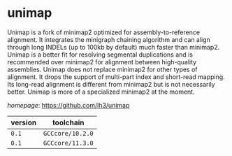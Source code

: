# unimap

Unimap is a fork of minimap2 optimized for assembly-to-reference alignment. It integrates the minigraph chaining algorithm and can align through long INDELs (up to 100kb by default) much faster than minimap2. Unimap is a better fit for resolving segmental duplications and is recommended over minimap2 for alignment between high-quality assemblies.  Unimap does not replace minimap2 for other types of alignment. It drops the support of multi-part index and short-read mapping. Its long-read alignment is different from minimap2 but is not necessarily better. Unimap is more of a specialized minimap2 at the moment.

*homepage*: <https://github.com/lh3/unimap>

version | toolchain
--------|----------
``0.1`` | ``GCCcore/10.2.0``
``0.1`` | ``GCCcore/11.3.0``
